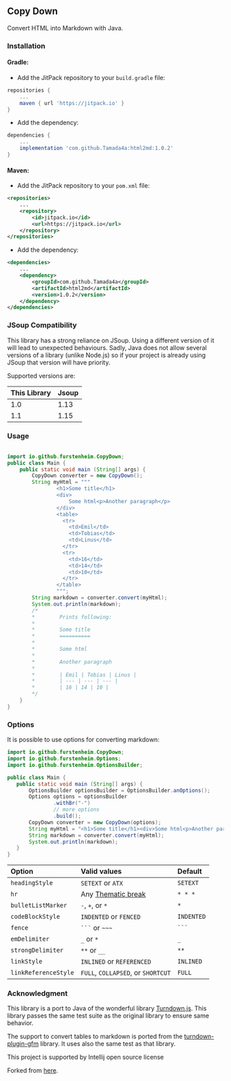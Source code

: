 ## Copy Down
Convert HTML into Markdown with Java.

### Installation
#### Gradle:
- Add the JitPack repository to your `build.gradle` file:
```gradle
repositories {
    ...
    maven { url 'https://jitpack.io' }
}
```
- Add the dependency:
```gradle
dependencies {
    ...
    implementation 'com.github.Tamada4a:html2md:1.0.2'
}
```

#### Maven:
- Add the JitPack repository to your `pom.xml` file:
```xml
<repositories>
    ...
    <repository>
        <id>jitpack.io</id>
        <url>https://jitpack.io</url>
    </repository>
</repositories>
```
- Add the dependency:
```xml
<dependencies>
    ...
    <dependency>
        <groupId>com.github.Tamada4a</groupId>
        <artifactId>html2md</artifactId>
        <version>1.0.2</version>
    </dependency>
</dependencies>
```

### JSoup Compatibility

This library has a strong reliance on JSoup. Using a different version of it will lead to unexpected behaviours. Sadly, Java does not allow several versions of a library (unlike Node.js) so if your project is already using JSoup that version will have priority. 

Supported versions are:

| This Library | Jsoup |
| ------------| --------| 
| 1.0  | 1.13 |
| 1.1 | 1.15 |


### Usage

```java

import io.github.furstenheim.CopyDown;
public class Main {
    public static void main (String[] args) {
        CopyDown converter = new CopyDown();
        String myHtml = """
                <h1>Some title</h1>
                <div>
                    Some html<p>Another paragraph</p>
                </div>
                <table>
                  <tr>
                    <td>Emil</td>
                    <td>Tobias</td>
                    <td>Linus</td>
                  </tr>
                  <tr>
                    <td>16</td>
                    <td>14</td>
                    <td>10</td>
                  </tr>
                </table>
                """;
        String markdown = converter.convert(myHtml);
        System.out.println(markdown);
        /*
        *        Prints following:
        *        
        *        Some title
        *        ==========
        *        
        *        Some html
        *        
        *        Another paragraph
        *        
        *        | Emil | Tobias | Linus |
        *        | --- | --- | --- |
        *        | 16 | 14 | 10 |
        */
    }
}
```

### Options

It is possible to use options for converting markdown:

```java
import io.github.furstenheim.CopyDown;
import io.github.furstenheim.Options;
import io.github.furstenheim.OptionsBuilder;

public class Main {
   public static void main (String[] args) {
       OptionsBuilder optionsBuilder = OptionsBuilder.anOptions();
       Options options = optionsBuilder
               .withBr("-")
               // more options
               .build();
       CopyDown converter = new CopyDown(options);
       String myHtml = "<h1>Some title</h1><div>Some html<p>Another paragraph</p></div>";
       String markdown = converter.convert(myHtml);
       System.out.println(markdown);
   }
}
```


| Option                | Valid values  | Default |
| :-------------------- | :------------ | :------ |
| `headingStyle`        | `SETEXT` or `ATX` | `SETEXT`  |
| `hr`                  | Any [Thematic break](http://spec.commonmark.org/0.27/#thematic-breaks) | `* * *` |
| `bulletListMarker`    | `-`, `+`, or `*` | `*` |
| `codeBlockStyle`      | `INDENTED` or `FENCED` | `INDENTED` |
| `fence`               | ` ``` ` or `~~~` | ` ``` ` |
| `emDelimiter`         | `_` or `*` | `_` |
| `strongDelimiter`     | `**` or `__` | `**` |
| `linkStyle`           | `INLINED` or `REFERENCED` | `INLINED` |
| `linkReferenceStyle`  | `FULL`, `COLLAPSED`, or `SHORTCUT` | `FULL` |


### Acknowledgment
This library is a port to Java of the wonderful library [Turndown.js](https://github.com/domchristie/turndown). This library passes the same test suite as the original library to ensure same behavior.

The support to convert tables to markdown is ported from the [turndown-plugin-gfm](https://github.com/mixmark-io/turndown-plugin-gfm) library. It uses also the same test as that library.

This project is supported by Intellij open source license

Forked from [here](https://github.com/tijder/copy-down).
